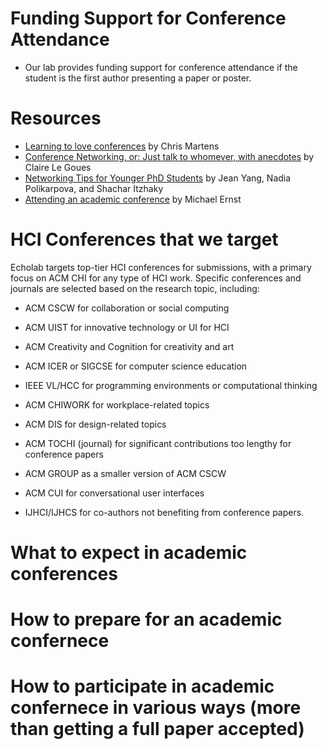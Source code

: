 # Funding Support for Conference Attendance

- Our lab provides funding support for conference attendance if the student is the first author presenting a paper or poster.

# Resources

- [Learning to love conferences](http://lambdamaphone.blogspot.com/2016/05/learning-to-love-conferences.html) by Chris Martens
- [Conference Networking, or: Just talk to whomever, with anecdotes](https://clairelegoues.com/2017/05/14/conference-networking-or-just-talk-to-whomever-with-anecdotes/) by Claire Le Goues
- [Networking Tips for Younger PhD Students](http://jxyzabc.blogspot.com/2016/05/networking-tips-for-younger-phd-students.html) by Jean Yang, Nadia Polikarpova, and Shachar Itzhaky
- [Attending an academic conference](https://homes.cs.washington.edu/~mernst/advice/conference-attendance.html) by Michael Ernst

# HCI Conferences that we target

Echolab targets top-tier HCI conferences for submissions, with a primary focus on ACM CHI for any type of HCI work. Specific conferences and journals are selected based on the research topic, including:

- ACM CSCW for collaboration or social computing

- ACM UIST for innovative technology or UI for HCI

- ACM Creativity and Cognition for creativity and art

- ACM ICER or SIGCSE for computer science education

- IEEE VL/HCC for programming environments or computational thinking

- ACM CHIWORK for workplace-related topics

- ACM DIS for design-related topics

- ACM TOCHI (journal) for significant contributions too lengthy for conference papers

- ACM GROUP as a smaller version of ACM CSCW

- ACM CUI for conversational user interfaces

- IJHCI/IJHCS for co-authors not benefiting from conference papers.

# What to expect in academic conferences

# How to prepare for an academic confernece

# How to participate in academic confernece in various ways (more than getting a full paper accepted)